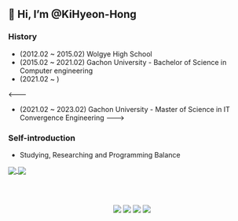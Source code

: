 ## 👋 Hi, I’m @KiHyeon-Hong

### History

-   (2012.02 ~ 2015.02) Wolgye High School
-   (2015.02 ~ 2021.02) Gachon University - Bachelor of Science in Computer engineering
-   (2021.02 ~ ) 

<---
-   (2021.02 ~ 2023.02) Gachon University - Master of Science in IT Convergence Engineering
--->


### Self-introduction

- Studying, Researching and Programming Balance

<a href="https://github.com/anuraghazra/github-readme-stats">
  <img align="center" src="https://github-readme-stats.vercel.app/api?username=KiHyeon-Hong&count_private=true&show_icons=true" />
</a>
<a href="https://github.com/anuraghazra/convoychat">
  <img align="center" src="https://github-readme-stats.vercel.app/api/top-langs/?username=KiHyeon-Hong&count_private=true&langs_count=8&layout=compact" />
</a>

<br><br>

<p align="center">
    <img src="https://img.shields.io/badge/-Python-000000?style=flat&logo=Python&logoColor=white">
    <img src="https://img.shields.io/badge/-Node.js-000000?style=flat&logo=Node.js&logoColor=white">
    <img src="https://img.shields.io/badge/-C-000000?style=flat&logo=C&logoColor=white">
    <img src="https://img.shields.io/badge/-JavaScript-000000?style=flat&logo=Javascript&logoColor=white">
</p>
